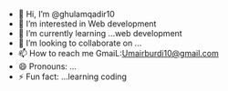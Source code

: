 - 👋 Hi, I’m @ghulamqadir10
- 👀 I’m interested in Web development 
- 🌱 I’m currently learning ...web development
- 💞️ I’m looking to collaborate on ...
- 📫 How to reach me GmaiL:Umairburdi10@gmail.com
- 😄 Pronouns: ...
- ⚡ Fun fact: ...learning coding 

<!---
ghulamqadir10/ghulamqadir10 is a ✨ special ✨ repository because its `README.md` (this file) appears on your GitHub profile.
You can click the Preview link to take a look at your changes.
--->
